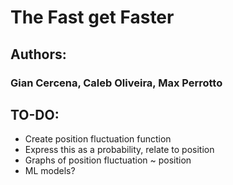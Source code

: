 # The Fast get Faster

## Authors:
### Gian Cercena, Caleb Oliveira, Max Perrotto

## TO-DO:
- Create position fluctuation function
- Express this as a probability, relate to position
- Graphs of position fluctuation ~ position
- ML models?
